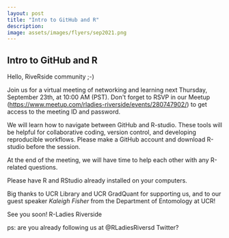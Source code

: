 ```yaml
---
layout: post
title: "Intro to GitHub and R"
description: 
image: assets/images/flyers/sep2021.png
---
```

  
## Intro to GitHub and R

Hello, RiveRside community ;-)

Join us for a virtual meeting of networking and learning next Thursday,
September 23th, at 10:00 AM (PST). Don't forget to RSVP in our Meetup
(https://www.meetup.com/rladies-riverside/events/280747902/) to get
access to the meeting ID and password.

We will learn how to navigate between GitHub and R-studio. These tools
will be helpful for collaborative coding, version control, and
developing reproducible workflows. Please make a GitHub account and
download R-studio before the session.

At the end of the meeting, we will have time to help each other with any
R-related questions.

Please have R and RStudio already installed on your computers.

Big thanks to UCR Library and UCR GradQuant for supporting us, and to
our guest speaker *Kaleigh Fisher* from the Department of Entomology at
UCR!

See you soon!
R-Ladies Riverside

ps: are you already following us at @RLadiesRiversd Twitter?
